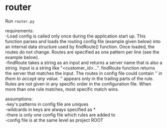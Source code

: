 # router
Run ```router.py```

 requirements:</br>
-Load config is called only once during the application start up. This function parses and loads the routing config file (example given below) into an internal data structure used by findRoute() function. Once loaded, the routes do not change. Routes are specified as one pattern per line (see the example below).</br>
-findRoute takes a string as an input and returns a server name that is also a string. Input is a string like "<customer_id>.<country>.<state>.<city>". findRoute function returns the server that matches the input. The routes in config file could contain ‘*’ in them to accept any value. ‘*’ appears only in the trailing parts of the rule. Rules are not given in any specific order in the configuration file. When more than one rule matches, most specific match wins.

 assumptions:</br>
-key's patterns in config file are uniques</br>
-wildcards in keys are always specified as *</br>
-there is only one config file which rules are added to</br>
-config file is at the same level as project ROOT</br>
